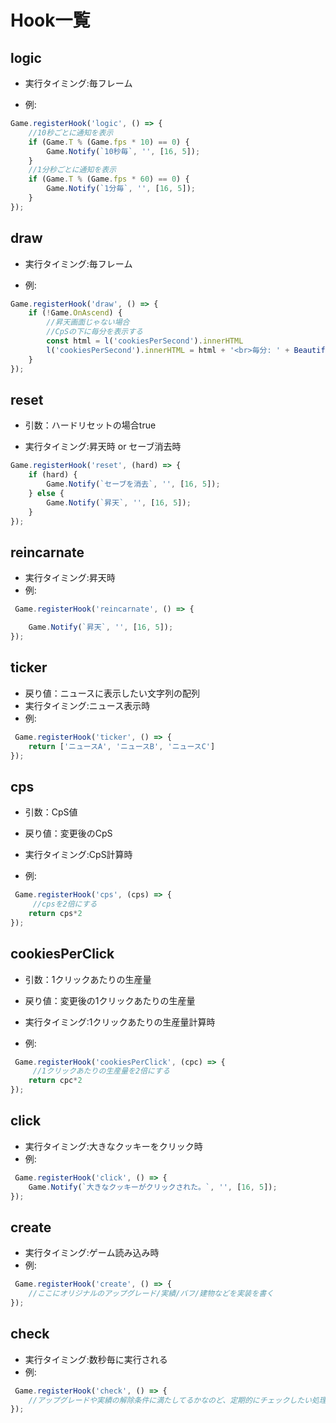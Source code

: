 # Hook一覧

## logic

- 実行タイミング:毎フレーム

- 例:

```js
Game.registerHook('logic', () => {
    //10秒ごとに通知を表示
    if (Game.T % (Game.fps * 10) == 0) {
        Game.Notify(`10秒毎`, '', [16, 5]);
    }
    //1分秒ごとに通知を表示
    if (Game.T % (Game.fps * 60) == 0) {
        Game.Notify(`1分毎`, '', [16, 5]);
    }
});
```

## draw

- 実行タイミング:毎フレーム


- 例:
```js
Game.registerHook('draw', () => {
    if (!Game.OnAscend) {
        //昇天画面じゃない場合
        //CpSの下に毎分を表示する
        const html = l('cookiesPerSecond').innerHTML
        l('cookiesPerSecond').innerHTML = html + '<br>毎分: ' + Beautify(Game.cookiesPs * (1 - Game.cpsSucked) * 60, 1)
    }
});
```

## reset
- 引数：ハードリセットの場合true

- 実行タイミング:昇天時 or セーブ消去時


```js
Game.registerHook('reset', (hard) => {
    if (hard) {
        Game.Notify(`セーブを消去`, '', [16, 5]);
    } else {
        Game.Notify(`昇天`, '', [16, 5]);
    }
});
```

## reincarnate

- 実行タイミング:昇天時
- 例:

```js
 Game.registerHook('reincarnate', () => {

    Game.Notify(`昇天`, '', [16, 5]);
});
```

## ticker

- 戻り値：ニュースに表示したい文字列の配列
- 実行タイミング:ニュース表示時
- 例:
```js
 Game.registerHook('ticker', () => {
    return ['ニュースA', 'ニュースB', 'ニュースC']
});
```

## cps
- 引数：CpS値
- 戻り値：変更後のCpS

- 実行タイミング:CpS計算時
- 例:
```js
 Game.registerHook('cps', (cps) => {
     //cpsを2倍にする
    return cps*2
});
```

## cookiesPerClick
- 引数：1クリックあたりの生産量
- 戻り値：変更後の1クリックあたりの生産量

- 実行タイミング:1クリックあたりの生産量計算時
- 例:
```js
 Game.registerHook('cookiesPerClick', (cpc) => {
     //1クリックあたりの生産量を2倍にする
    return cpc*2
});
```


## click
- 実行タイミング:大きなクッキーをクリック時
- 例:
```js
 Game.registerHook('click', () => {
    Game.Notify(`大きなクッキーがクリックされた。`, '', [16, 5]);
});
```

## create
- 実行タイミング:ゲーム読み込み時
- 例:
```js
 Game.registerHook('create', () => {
    //ここにオリジナルのアップグレード/実績/バフ/建物などを実装を書く 
});
```

## check
- 実行タイミング:数秒毎に実行される
- 例:
```js
 Game.registerHook('check', () => {
    //アップグレードや実績の解除条件に満たしてるかなのど、定期的にチェックしたい処理を記載する
});
```


